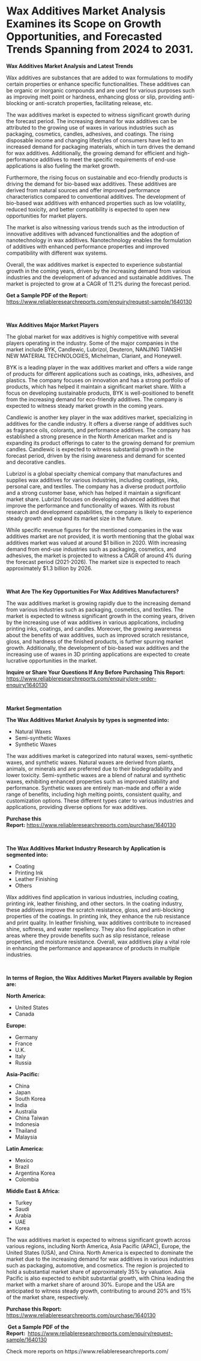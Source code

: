<p><h1>Wax Additives Market Analysis Examines its Scope on Growth Opportunities, and Forecasted Trends Spanning from 2024 to 2031.</h1></p><p><strong>Wax Additives Market Analysis and Latest Trends</strong></p>
<p><p>Wax additives are substances that are added to wax formulations to modify certain properties or enhance specific functionalities. These additives can be organic or inorganic compounds and are used for various purposes such as improving melt point or hardness, enhancing gloss or slip, providing anti-blocking or anti-scratch properties, facilitating release, etc.</p><p>The wax additives market is expected to witness significant growth during the forecast period. The increasing demand for wax additives can be attributed to the growing use of waxes in various industries such as packaging, cosmetics, candles, adhesives, and coatings. The rising disposable income and changing lifestyles of consumers have led to an increased demand for packaging materials, which in turn drives the demand for wax additives. Additionally, the growing demand for efficient and high-performance additives to meet the specific requirements of end-use applications is also fueling the market growth.</p><p>Furthermore, the rising focus on sustainable and eco-friendly products is driving the demand for bio-based wax additives. These additives are derived from natural sources and offer improved performance characteristics compared to conventional additives. The development of bio-based wax additives with enhanced properties such as low volatility, reduced toxicity, and better compatibility is expected to open new opportunities for market players.</p><p>The market is also witnessing various trends such as the introduction of innovative additives with advanced functionalities and the adoption of nanotechnology in wax additives. Nanotechnology enables the formulation of additives with enhanced performance properties and improved compatibility with different wax systems.</p><p>Overall, the wax additives market is expected to experience substantial growth in the coming years, driven by the increasing demand from various industries and the development of advanced and sustainable additives. The market is projected to grow at a CAGR of 11.2% during the forecast period.</p></p>
<p><strong>Get a Sample PDF of the Report:&nbsp;</strong> <a href="https://www.reliableresearchreports.com/enquiry/request-sample/1640130">https://www.reliableresearchreports.com/enquiry/request-sample/1640130</a></p>
<p>&nbsp;</p>
<p><strong>Wax Additives Major Market Players</strong></p>
<p><p>The global market for wax additives is highly competitive with several players operating in the industry. Some of the major companies in the market include BYK, Candlewic, Lubrizol, Deuteron, NANJING TIANSHI NEW MATERIAL TECHNOLOGIES, Michelman, Clariant, and Honeywell.</p><p>BYK is a leading player in the wax additives market and offers a wide range of products for different applications such as coatings, inks, adhesives, and plastics. The company focuses on innovation and has a strong portfolio of products, which has helped it maintain a significant market share. With a focus on developing sustainable products, BYK is well-positioned to benefit from the increasing demand for eco-friendly additives. The company is expected to witness steady market growth in the coming years.</p><p>Candlewic is another key player in the wax additives market, specializing in additives for the candle industry. It offers a diverse range of additives such as fragrance oils, colorants, and performance additives. The company has established a strong presence in the North American market and is expanding its product offerings to cater to the growing demand for premium candles. Candlewic is expected to witness substantial growth in the forecast period, driven by the rising awareness and demand for scented and decorative candles.</p><p>Lubrizol is a global specialty chemical company that manufactures and supplies wax additives for various industries, including coatings, inks, personal care, and textiles. The company has a diverse product portfolio and a strong customer base, which has helped it maintain a significant market share. Lubrizol focuses on developing advanced additives that improve the performance and functionality of waxes. With its robust research and development capabilities, the company is likely to experience steady growth and expand its market size in the future.</p><p>While specific revenue figures for the mentioned companies in the wax additives market are not provided, it is worth mentioning that the global wax additives market was valued at around $1 billion in 2020. With increasing demand from end-use industries such as packaging, cosmetics, and adhesives, the market is projected to witness a CAGR of around 4% during the forecast period (2021-2026). The market size is expected to reach approximately $1.3 billion by 2026.</p></p>
<p>&nbsp;</p>
<p><strong>What Are The Key Opportunities For Wax Additives Manufacturers?</strong></p>
<p><p>The wax additives market is growing rapidly due to the increasing demand from various industries such as packaging, cosmetics, and textiles. The market is expected to witness significant growth in the coming years, driven by the increasing use of wax additives in various applications, including printing inks, coatings, and candles. Moreover, the growing awareness about the benefits of wax additives, such as improved scratch resistance, gloss, and hardness of the finished products, is further spurring market growth. Additionally, the development of bio-based wax additives and the increasing use of waxes in 3D printing applications are expected to create lucrative opportunities in the market.</p></p>
<p><strong>Inquire or Share Your Questions If Any Before Purchasing This Report:</strong> <a href="https://www.reliableresearchreports.com/enquiry/pre-order-enquiry/1640130">https://www.reliableresearchreports.com/enquiry/pre-order-enquiry/1640130</a></p>
<p>&nbsp;</p>
<p><strong>Market Segmentation</strong></p>
<p><strong>The Wax Additives Market Analysis by types is segmented into:</strong></p>
<p><ul><li>Natural Waxes</li><li>Semi-synthetic Waxes</li><li>Synthetic Waxes</li></ul></p>
<p><p>The wax additives market is categorized into natural waxes, semi-synthetic waxes, and synthetic waxes. Natural waxes are derived from plants, animals, or minerals and are preferred due to their biodegradability and lower toxicity. Semi-synthetic waxes are a blend of natural and synthetic waxes, exhibiting enhanced properties such as improved stability and performance. Synthetic waxes are entirely man-made and offer a wide range of benefits, including high melting points, consistent quality, and customization options. These different types cater to various industries and applications, providing diverse options for wax additives.</p></p>
<p><strong>Purchase this Report:&nbsp;</strong><a href="https://www.reliableresearchreports.com/purchase/1640130">https://www.reliableresearchreports.com/purchase/1640130</a></p>
<p>&nbsp;</p>
<p><strong>The Wax Additives Market Industry Research by Application is segmented into:</strong></p>
<p><ul><li>Coating</li><li>Printing Ink</li><li>Leather Finishing</li><li>Others</li></ul></p>
<p><p>Wax additives find application in various industries, including coating, printing ink, leather finishing, and other sectors. In the coating industry, these additives improve the scratch resistance, gloss, and anti-blocking properties of the coatings. In printing ink, they enhance the rub resistance and print quality. In leather finishing, wax additives contribute to increased shine, softness, and water repellency. They also find application in other areas where they provide benefits such as slip resistance, release properties, and moisture resistance. Overall, wax additives play a vital role in enhancing the performance and appearance of products in multiple industries.</p></p>
<p>&nbsp;</p>
<p><strong>In terms of Region, the Wax Additives Market Players available by Region are:</strong></p>
<p>
    <p> <strong> North America: </strong>
        <ul>
            <li>United States</li>
            <li>Canada</li>
        </ul>
        </p> 
    <p> <strong> Europe: </strong>
        <ul>
            <li>Germany</li>
            <li>France</li>
            <li>U.K.</li>
            <li>Italy</li>
            <li>Russia</li>
        </ul>
        </p> 
    <p> <strong> Asia-Pacific: </strong>
        <ul>
            <li>China</li>
            <li>Japan</li>
            <li>South Korea</li>
            <li>India</li>
            <li>Australia</li>
            <li>China Taiwan</li>
            <li>Indonesia</li>
            <li>Thailand</li>
            <li>Malaysia</li>
        </ul>
        </p> 
    <p> <strong> Latin America: </strong>
        <ul>
            <li>Mexico</li>
            <li>Brazil</li>
            <li>Argentina Korea</li>
            <li>Colombia</li>
        </ul>
        </p> 
    <p> <strong> Middle East & Africa: </strong>
        <ul>
            <li>Turkey</li>
            <li>Saudi</li>
            <li>Arabia</li>
            <li>UAE</li>
            <li>Korea</li>
        </ul>
    </p>
    </p>
<p><p>The wax additives market is expected to witness significant growth across various regions, including North America, Asia Pacific (APAC), Europe, the United States (USA), and China. North America is expected to dominate the market due to the increasing demand for wax additives in various industries such as packaging, automotive, and cosmetics. The region is projected to hold a substantial market share of approximately 35% by valuation. Asia Pacific is also expected to exhibit substantial growth, with China leading the market with a market share of around 30%. Europe and the USA are anticipated to witness steady growth, contributing to around 20% and 15% of the market share, respectively.</p></p>
<p><strong>Purchase this Report: </strong><a href="https://www.reliableresearchreports.com/purchase/1640130">https://www.reliableresearchreports.com/purchase/1640130</a></p>
<p>&nbsp;<strong>Get a Sample PDF of the Report:&nbsp;&nbsp;</strong><a href="https://www.reliableresearchreports.com/enquiry/request-sample/1640130">https://www.reliableresearchreports.com/enquiry/request-sample/1640130</a></p>
<p><strong></strong></p>
<p>Check more reports on https://www.reliableresearchreports.com/</p>